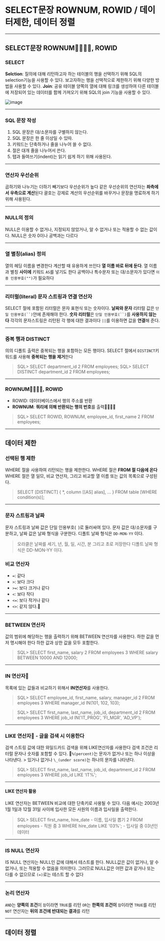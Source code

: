 # SELECT문장 ROWNUM, ROWID / 데이터제한, 데이터 정렬

---

## SELECT문장 ROWNUM🤔🤔🤔🤔, ROWID

### SELECT

**Selction**: 질의에 대해 리턴하고자 하는 테이블의 행을 선택하기 위해 SQL의 selection기능을 사용할 수 있다.
보고자하는 행을 선택적으로 제한하기 위해 다양한 방법을 사용할 수 있다.
**Join**: 공유 테이블 양쪽의 열에 대해 링크를 생성하여 다른 테이블에 저장되어 있는 데이터를 함께 가져오기 위해 SQL의 join 기능을 사용할 수 있다.

![image](https://image.slidesharecdn.com/retrievingdatausingthesqlselectstatement-170503103322/95/retrieving-data-using-the-sql-select-statement-2-638.jpg?cb=1493808119)

---

### SQL 문장 작성

1. SQL 문장은 대/소문자를 구별하지 않는다.
2. SQL 문장은 한 줄 이상일 수 있따.
3. 키워드는 단축하거나 줄을 나누어 쓸 수 없다.
4. 절은 대개 줄을 나누어서 쓴다.
5. 탭과 들여쓰기(indent)는 읽기 쉽게 하기 위해 사용된다.

---

### 연산자 우선순위

곱하기와 나누기는 더하기 빼기보다 우선순위가 높다
같은 우선순위의 연산자는 **좌측에서 우측으로 계산**된다
괄호는 강제로 계산의 우선순위를 바꾸거나 문장을 명료하게 하기 위해 사용된다.

---

### NULL의 정의

NULL은 이용할 수 없거나, 지정되지 않았거나, 알 수 없거나 또는 적용할 수 없는 값이다.
NULL은 숫자 0이나 공백과는 다르다

---

### 열 별칭(alias) 정의

열의 헤딩 이름을 변경한다
계산할 때 유용하게 쓰인다
**열 이름 바로 뒤에 둔다**. 열 이름과 별칭 **사이에** 키워드 `AS`를 넣기도 한다
공백이나 특수문자 또는 대/소문자가 있다면 `이중 인용부호("")`가 필요하다

---

### 리터럴(literal) 문자 스트링과 연결 연산자

SELECT 절에 포함된 리터럴은 문자 표현식 또는 숫자이다.
**날짜와 문자** 리터럴 값은 ` 단일 인용부호(``) `안에 존재해야 한다.
**숫자 리터럴**은 ` 단일 인용부호(``) `를 **사용하지 않는다**
각각의 문자스트링은 리턴된 각 행에 대한 결과이다
`||`를 이용하면 값을 **연결**해 준다.

---

### 중복 행과 DISTINCT

의의 디폴트 출력은 중복되는 행을 포함하는 모든 행이다.
SELECT 절에서 `DISTINCT`키워드를 사용해 **중복되는 행을 제거**한다

> SQL> SELECT department_id 2 FROM employees;
> SQL> SELECT DISTINCT department_id 2 FROM employees;

---

### ROWNUM🤔🤔🤔🤔, ROWID

- ROWID: 데이터베이스에서 행의 주소를 반환
- **ROWNUM**: **쿼리에 의해 반환되는 행의 번호**를 출력🤔🤔🤔🤔

> SQL> SELECT ROWID, ROWNUM, employee_id, first_name
> 2 FROM employees;

---

## 데이터 제한

### 선택된 행 제한

WHERE 절을 사용하여 리턴되는 행을 제한한다.
WHERE 절은 **FROM 절 다음에 온다**
WHERE 절은 열 일므, 비교 연산자, 그리고 비교할 열 이름 또는 값의 목록으로 구성된다.

> SELECT [DISTINCT] { \*, column [[AS] alias], ... } FROM table [WHERE condition(s)];

---

### 문자 스트링과 날짜

문자 스트링과 날짜 값은 단일 인용부호(` `)로 둘러싸여 있다.
문자 값은 대/소문자를 구분하고, 날짜 값은 날짜 형식을 구분한다.
디폴트 날짜 형식은 `DD-MON-YY` 이다.

> 오라클은 날짜를 세기, 년, 월, 일, 시간, 분 그리고 초로 저장한다
> 디폴트 날짜 형식은 DD-MON-YY 이다.

### 비교 연산자

- `=`: 같다
- `>`: 보다 크다
- `>=`: 보다 크거나 같다
- `<`: 보다 작다
- `<=`: 보다 작거나 같다
- `<>`: 같지 않다.🤔

---

### BETWEEN 연산자

값의 범위에 해당하는 행을 출력하기 위해 BETWEEN 연산자를 사용한다.
하한 값을 먼저 명시해야 한다
하한 값과 상한 값을 모두 포함한다.

> SQL> SELECT first_name, salary
> 2 FROM employees
> 3 WHERE salary BETWEEN 10000 AND 12000;

---

### IN 연산자🤔

목록에 있는 값들과 비교하기 위해서 **IN연산자**를 사용한다.

> SQL> SELECT employee_id, first_name, salary, manager_id
> 2 FROM employees
> 3 WHERE manager_id IN(101, 102, 103);

> SQL> SELECT first_name, last_name, job_id, department_id
> 2 FROM employees
> 3 WHERE job_id IN('IT_PROG', 'FI_MGR', 'AD_VP');

---

### LIKE 연산자🤔 - 글을 검색 시 이용한다

검색 스트링 값에 대한 와일드카드 검색을 위해 LIKE연산자를 사용한다
검색 조건은 리터럴 문자나 숫자를 포함할 수 있다.
🤔`%(percent)`는 문자가 없거나 또는 하나 이상을 나타낸다. > 있거나 없거나
`\_(under score)`는 하나의 문자를 나타낸다.

> SQL> SELECT first_name, last_name, job_id, department_id
> 2 FROM employees
> 3 WHERE job_id LIKE 'IT%';

---

#### LIKE 연산자 활용

LIKE 연산자는 BETWEEN 비교에 대한 단축키로 사용될 수 있다.
다음 예시는 2003년 1월 1일과 12월 31일 사이에 입사한 모든 사원의 이름과 입사일을 출력한다.

> SQL> SELECT first_name, hire_date - 이름, 입사일 뽑기
> 2 FROM employees - 직원 중
> 3 WHERE hire_date LIKE '03%'; - 입사일 중 03년인 데이터

---

### IS NULL 연산자

IS NULL 연산자는 NULL인 값에 대해서 테스트를 한다.
NULL값은 값이 없거나, 알 수 없거나, 또는 적용할 수 없음을 의미한다.
그러므로 NULL값은 어떤 값과 같거나 또는 다를 수 없으므로 `(=)`로는 테스트 할 수 없다

---

### 논리 연산자

`AND`는 **양쪽의 조건**이 `참`이라면 `TRUE`를 리턴
`OR`는 **한쪽의 조건이** `참`이라면 `TRUE`를 리턴
`NOT` 연산자는 **뒤의 조건에 반대되는 결과**를 리턴

---

## 데이터 정렬
